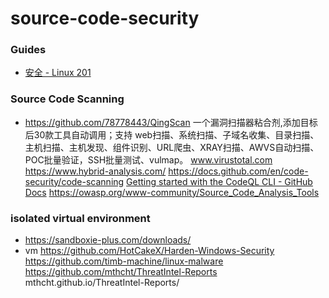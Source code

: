 # source-code-security
### Guides
- [安全 - Linux 201](https://201.ustclug.org/ops/security/)
### Source Code Scanning
- https://github.com/78778443/QingScan  一个漏洞扫描器粘合剂,添加目标后30款工具自动调用；支持 web扫描、系统扫描、子域名收集、目录扫描、主机扫描、主机发现、组件识别、URL爬虫、XRAY扫描、AWVS自动扫描、POC批量验证，SSH批量测试、vulmap。 
www.virustotal.com
https://www.hybrid-analysis.com/
https://docs.github.com/en/code-security/code-scanning
[Getting started with the CodeQL CLI - GitHub Docs](https://docs.github.com/en/code-security/codeql-cli/getting-started-with-the-codeql-cli)
https://owasp.org/www-community/Source_Code_Analysis_Tools
### isolated virtual environment
- https://sandboxie-plus.com/downloads/
- vm
https://github.com/HotCakeX/Harden-Windows-Security
https://github.com/timb-machine/linux-malware
https://github.com/mthcht/ThreatIntel-Reports
mthcht.github.io/ThreatIntel-Reports/
